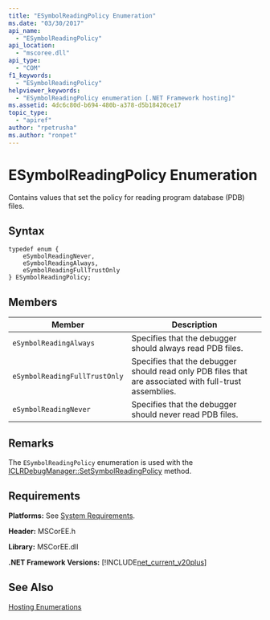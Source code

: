 ```yaml
---
title: "ESymbolReadingPolicy Enumeration"
ms.date: "03/30/2017"
api_name: 
  - "ESymbolReadingPolicy"
api_location: 
  - "mscoree.dll"
api_type: 
  - "COM"
f1_keywords: 
  - "ESymbolReadingPolicy"
helpviewer_keywords: 
  - "ESymbolReadingPolicy enumeration [.NET Framework hosting]"
ms.assetid: 4dc6c80d-b694-480b-a378-d5b18420ce17
topic_type: 
  - "apiref"
author: "rpetrusha"
ms.author: "ronpet"
---
```

# ESymbolReadingPolicy Enumeration
Contains values that set the policy for reading program database (PDB) files.  
  
## Syntax  
  
```  
typedef enum {  
    eSymbolReadingNever,  
    eSymbolReadingAlways,  
    eSymbolReadingFullTrustOnly  
} ESymbolReadingPolicy;  
```  
  
## Members  
  
|Member|Description|  
|------------|-----------------|  
|`eSymbolReadingAlways`|Specifies that the debugger should always read PDB files.|  
|`eSymbolReadingFullTrustOnly`|Specifies that the debugger should read only PDB files that are associated with full-trust assemblies.|  
|`eSymbolReadingNever`|Specifies that the debugger should never read PDB files.|  
  
## Remarks  
 The `ESymbolReadingPolicy` enumeration is used with the [ICLRDebugManager::SetSymbolReadingPolicy](../../../../docs/framework/unmanaged-api/hosting/iclrdebugmanager-setsymbolreadingpolicy-method.md) method.  
  
## Requirements  
 **Platforms:** See [System Requirements](../../../../docs/framework/get-started/system-requirements.md).  
  
 **Header:** MSCorEE.h  
  
 **Library:** MSCorEE.dll  
  
 **.NET Framework Versions:** [!INCLUDE[net_current_v20plus](../../../../includes/net-current-v20plus-md.md)]  
  
## See Also  
 [Hosting Enumerations](../../../../docs/framework/unmanaged-api/hosting/hosting-enumerations.md)
